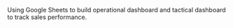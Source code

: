  Using Google Sheets to build operational dashboard and tactical dashboard to
 track sales performance.
